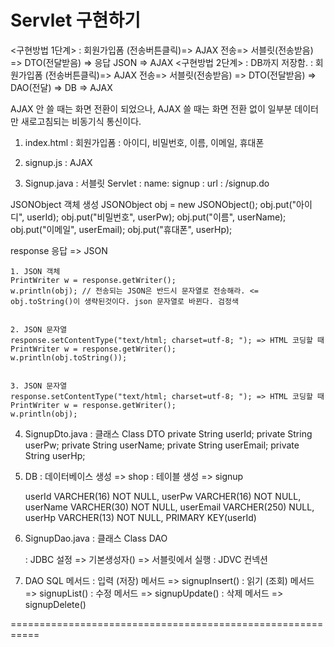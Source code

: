 # Servlet 구현하기

<구현방법 1단계> 
: 회원가입폼 (전송버튼클릭)=> AJAX 전송=> 서블릿(전송받음) => DTO(전달받음) => 응답 JSON => AJAX
<구현방법 2단계> : DB까지 저장함.
: 회원가입폼 (전송버튼클릭)=> AJAX 전송=> 서블릿(전송받음) => DTO(전달받음) => DAO(전달) => DB => AJAX

AJAX 안 쓸 때는 화면 전환이 되었으나,
AJAX 쓸 때는 화면 전환 없이 일부분 데이터만 새로고침되는 비동기식 통신이다.


1. index.html
   : 회원가입폼
   : 아이디, 비밀번호, 이름, 이메일, 휴대폰

   
2. signup.js
   : AJAX
   
3. Signup.java
   : 서블릿 Servlet
   : name: signup
   : url : /signup.do

JSONObject 객체 생성 
JSONObject obj = new JSONObject();
obj.put("아이디", userId);
obj.put("비밀번호", userPw);
obj.put("이름", userName);
obj.put("이메일", userEmail);
obj.put("휴대폰", userHp);
		
response 응답 => JSON

	1. JSON 객체
	PrintWriter w = response.getWriter();
	w.println(obj); // 전송되는 JSON은 반드시 문자열로 전송해라. <= obj.toString()이 생략된것이다. json 문자열로 바뀐다. 검정색
	
	
	2. JSON 문자열
	response.setContentType("text/html; charset=utf-8; "); => HTML 코딩할 때 
	PrintWriter w = response.getWriter();
	w.println(obj.toString());
	
	
	3. JSON 문자열
	response.setContentType("text/html; charset=utf-8; "); => HTML 코딩할 때 
	PrintWriter w = response.getWriter();
	w.println(obj);


4. SignupDto.java
   : 클래스 Class DTO
	private String userId;
	private String userPw;
	private String userName;
	private String userEmail;
	private String userHp;
	
   
5. DB
   : 데이터베이스 생성 => shop
   : 테이블 생성 => signup
   
   	userId VARCHER(16) NOT NULL,
	userPw VARCHER(16) NOT NULL,
	userName VARCHER(30) NOT NULL,
	userEmail VARCHER(250) NULL,
	userHp VARCHER(13) NOT NULL,
	PRIMARY KEY(userId)

6. SignupDao.java
   : 클래스 Class DAO

   : JDBC 설정 => 기본생성자() => 서블릿에서 실행
   : JDVC 컨넥션

   
7. DAO SQL 메서드
   : 입력 (저장) 메서드 => signupInsert()
   : 읽기 (조회) 메서드 => signupList()
   : 수정 메서드 => signupUpdate()
   : 삭제 메서드 => signupDelete()
   
   
   
===========================================================
